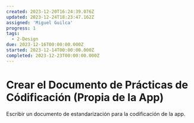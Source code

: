 ```yaml
---
created: 2023-12-20T16:24:39.076Z
updated: 2023-12-24T18:23:47.162Z
assigned: 'Miguel Guilca'
progress: 1
tags:
  - 2-Design
due: 2023-12-16T00:00:00.000Z
started: 2023-12-14T00:00:00.000Z
completed: 2023-12-23T00:00:00.000Z
---
```


# Crear el Documento de Prácticas de Códificación (Propia de la App)

Escribir un documento de estandarización para la codificación de la app.
